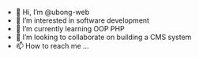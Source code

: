 - 👋 Hi, I’m @ubong-web
- 👀 I’m interested in software development
- 🌱 I’m currently learning OOP PHP 
- 💞️ I’m looking to collaborate on building a CMS system
- 📫 How to reach me ...

<!---
ubong-web/ubong-web is a ✨ special ✨ repository because its `README.md` (this file) appears on your GitHub profile.
You can click the Preview link to take a look at your changes.
--->
